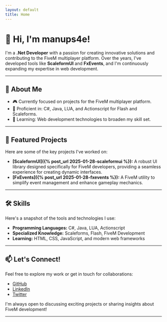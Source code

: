 ```yaml
---
layout: default
title: Home
---
```


# 👋 Hi, I'm manups4e!

I'm a **.Net Developer** with a passion for creating innovative solutions and contributing to the FiveM multiplayer platform. Over the years, I've developed tools like **ScaleformUI** and **FxEvents**, and I'm continuously expanding my expertise in web development.

---

## 🚀 About Me

- 🎮 Currently focused on projects for the FiveM multiplayer platform.
- 🔧 Proficient in: C#, Java, LUA, and Actionscript for Flash and Scaleforms.
- 🌱 Learning: Web development technologies to broaden my skill set.

---

## 🌟 Featured Projects

Here are some of the key projects I've worked on:

- **[ScaleformUI]({% post_url 2025-01-28-scaleformui %}):** A robust UI library designed specifically for FiveM developers, providing a seamless experience for creating dynamic interfaces.
- **[FxEvents]({% post_url 2025-01-28-fxevents %}):** A FiveM utility to simplify event management and enhance gameplay mechanics.

---

## 🛠 Skills

Here's a snapshot of the tools and technologies I use:

- **Programming Languages:** C#, Java, LUA, Actionscript
- **Specialized Knowledge:** Scaleforms, Flash, FiveM Development
- **Learning:** HTML, CSS, JavaScript, and modern web frameworks

---

## 📫 Let's Connect!

Feel free to explore my work or get in touch for collaborations:

- [GitHub](https://github.com/manups4e)
- [LinkedIn](#)
- [Twitter](#)

I'm always open to discussing exciting projects or sharing insights about FiveM development!

---
